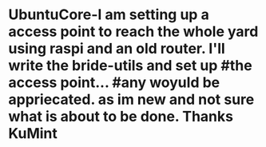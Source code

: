 # UbuntuCore-I am setting up a access point to reach the whole yard using raspi and an old router. I'll write the bride-utils and set up #the access point... #any  woyuld be appriecated. as im new and not sure what is about to be done. Thanks KuMint

